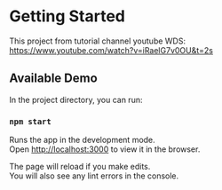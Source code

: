 # Getting Started

This project from tutorial channel youtube WDS: https://www.youtube.com/watch?v=iRaelG7v0OU&t=2s

## Available Demo

In the project directory, you can run:

### `npm start`

Runs the app in the development mode.\
Open [http://localhost:3000](http://localhost:3000) to view it in the browser.

The page will reload if you make edits.\
You will also see any lint errors in the console.